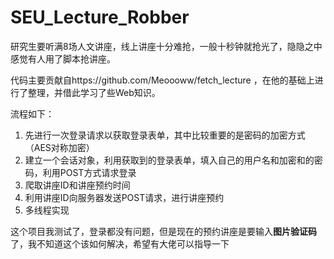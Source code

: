 # SEU_Lecture_Robber

研究生要听满8场人文讲座，线上讲座十分难抢，一般十秒钟就抢光了，隐隐之中感觉有人用了脚本抢讲座。

代码主要贡献自https://github.com/Meoooww/fetch_lecture ，在他的基础上进行了整理，并借此学习了些Web知识。

流程如下：

1. 先进行一次登录请求以获取登录表单，其中比较重要的是密码的加密方式（AES对称加密）
2. 建立一个会话对象，利用获取到的登录表单，填入自己的用户名和加密和的密码，利用POST方式请求登录
3. 爬取讲座ID和讲座预约时间
4. 利用讲座ID向服务器发送POST请求，进行讲座预约
5. 多线程实现

这个项目我测试了，登录都没有问题，但是现在的预约讲座是要输入**图片验证码**了，我不知道这个该如何解决，希望有大佬可以指导一下

